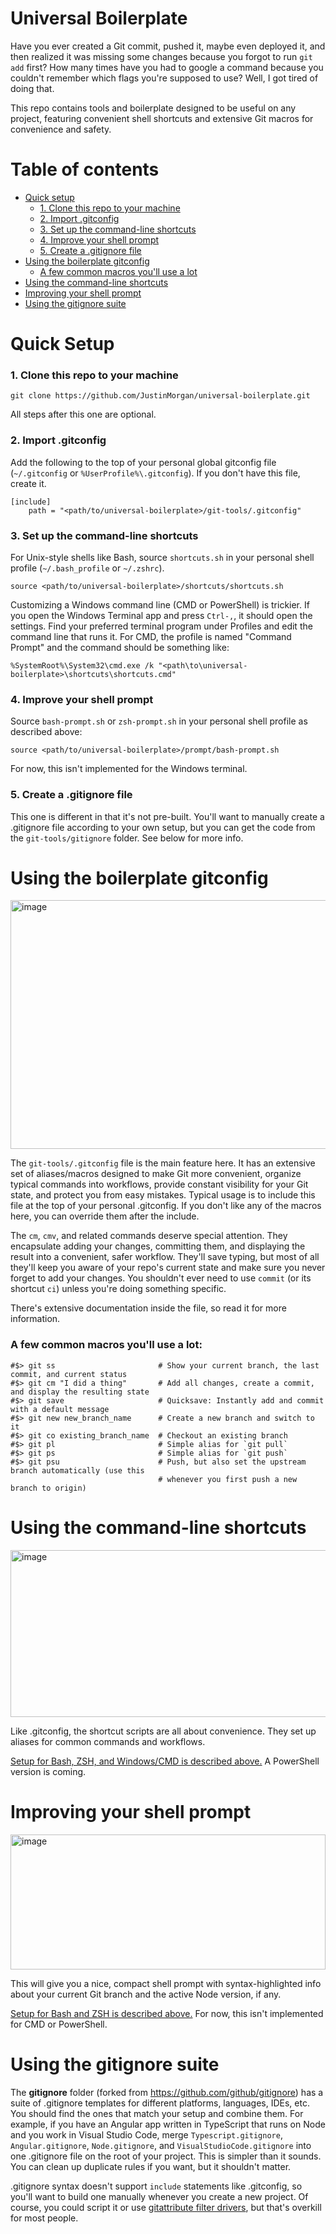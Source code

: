 # Universal Boilerplate

Have you ever created a Git commit, pushed it, maybe even deployed it, and then realized it was missing some changes because you forgot to run `git add` first? How many times have you had to google a command because you couldn't remember which flags you're supposed to use? Well, I got tired of doing that. 

This repo contains tools and boilerplate designed to be useful on any project, featuring convenient shell shortcuts and extensive Git macros for convenience and safety.

# Table of contents

- [Quick setup](#quick-setup)
  - [1. Clone this repo to your machine](#1-clone-this-repo-to-your-machine)
  - [2. Import .gitconfig](#2-import-gitconfig)
  - [3. Set up the command-line shortcuts](#3-set-up-the-command-line-shortcuts)
  - [4. Improve your shell prompt](#4-improve-your-shell-prompt)
  - [5. Create a .gitignore file](#5-create-a-gitignore-file)
- [Using the boilerplate gitconfig](#using-the-boilerplate-gitconfig)
  - [A few common macros you'll use a lot](#a-few-common-macros-youll-use-a-lot)
- [Using the command-line shortcuts](#using-the-command-line-shortcuts)
- [Improving your shell prompt](#improving-your-shell-prompt)
- [Using the gitignore suite](#using-the-gitignore-suite)

# Quick Setup

### 1. Clone this repo to your machine

    git clone https://github.com/JustinMorgan/universal-boilerplate.git

All steps after this one are optional. 

### 2. Import .gitconfig

Add the following to the top of your personal global gitconfig file (`~/.gitconfig` or `%UserProfile%\.gitconfig`). If you don't have this file, create it.

    [include]
        path = "<path/to/universal-boilerplate>/git-tools/.gitconfig"

### 3. Set up the command-line shortcuts

For Unix-style shells like Bash, source `shortcuts.sh` in your personal shell profile (`~/.bash_profile` or `~/.zshrc`).

    source <path/to/universal-boilerplate>/shortcuts/shortcuts.sh

Customizing a Windows command line (CMD or PowerShell) is trickier. If you open the Windows Terminal app and press `Ctrl-,`, it should open the settings. Find your preferred terminal program under Profiles and edit the command line that runs it. For CMD, the profile is named "Command Prompt" and the command should be something like:

    %SystemRoot%\System32\cmd.exe /k "<path\to\universal-boilerplate>\shortcuts\shortcuts.cmd"

### 4. Improve your shell prompt

Source `bash-prompt.sh` or `zsh-prompt.sh` in your personal shell profile as described above:

    source <path/to/universal-boilerplate>/prompt/bash-prompt.sh

For now, this isn't implemented for the Windows terminal.

### 5. Create a .gitignore file

This one is different in that it's not pre-built. You'll want to manually create a .gitignore file according to your own setup, but you can get the code from the `git-tools/gitignore` folder. See below for more info.

# Using the boilerplate gitconfig

<img width="560" height="398" alt="image" src="https://github.com/user-attachments/assets/501889b6-bd02-4cc9-b954-9f99f8cb900d" />

The `git-tools/.gitconfig` file is the main feature here. It has an extensive set of aliases/macros designed to make Git more convenient, organize typical commands into workflows, provide constant visibility for your Git state, and protect you from easy mistakes. Typical usage is to include this file at the top of your personal .gitconfig. If you don't like any of the macros here, you can override them after the include.

The `cm`, `cmv`, and related commands deserve special attention. They encapsulate adding your changes, committing them, and displaying the result into a convenient, safer workflow. They'll save typing, but most of all they'll keep you aware of your repo's current state and make sure you never forget to add your changes. You shouldn't ever need to use `commit` (or its shortcut `ci`) unless you're doing something specific.

There's extensive documentation inside the file, so read it for more information.

### A few common macros you'll use a lot:

    #$> git ss                       # Show your current branch, the last commit, and current status
    #$> git cm "I did a thing"       # Add all changes, create a commit, and display the resulting state
    #$> git save                     # Quicksave: Instantly add and commit with a default message
    #$> git new new_branch_name      # Create a new branch and switch to it
    #$> git co existing_branch_name  # Checkout an existing branch
    #$> git pl                       # Simple alias for `git pull`
    #$> git ps                       # Simple alias for `git push`
    #$> git psu                      # Push, but also set the upstream branch automatically (use this
                                     # whenever you first push a new branch to origin)

# Using the command-line shortcuts

<img width="511" height="267" alt="image" src="https://github.com/user-attachments/assets/6c2e2b8c-fcfc-4627-81ba-c05ec7e6ebd1" />

Like .gitconfig, the shortcut scripts are all about convenience. They set up aliases for common commands and workflows. 

[Setup for Bash, ZSH, and Windows/CMD is described above.](#3-set-up-the-command-line-shortcuts) A PowerShell version is coming.

# Improving your shell prompt

<img width="504" height="216" alt="image" src="https://github.com/user-attachments/assets/8d311afd-9526-431c-947e-cb4d8599d105" />

This will give you a nice, compact shell prompt with syntax-highlighted info about your current Git branch and the active Node version, if any.

[Setup for Bash and ZSH is described above.](#4-improve-your-shell-prompt) For now, this isn't implemented for CMD or PowerShell.

# Using the gitignore suite

The **gitignore** folder (forked from https://github.com/github/gitignore) has a suite of .gitignore templates for different platforms, languages, IDEs, etc. You should find the ones that match your setup and combine them. For example, if you have an Angular app written in TypeScript that runs on Node and you work in Visual Studio Code, merge `Typescript.gitignore`, `Angular.gitignore`, `Node.gitignore`, and `VisualStudioCode.gitignore` into one .gitignore file on the root of your project. This is simpler than it sounds. You can clean up duplicate rules if you want, but it shouldn't matter.

.gitignore syntax doesn't support `include` statements like .gitconfig, so you'll want to build one manually whenever you create a new project. Of course, you could script it or use [gitattribute filter drivers](https://git-scm.com/docs/gitattributes#_filter), but that's overkill for most people. 
